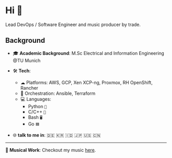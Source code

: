 # Hi 👋

Lead DevOps / Software Engineer and music producer by trade.

## Background

- 🎓 **Academic Background**: M.Sc Electrical and Information Engineering @TU Munich
- 🛠 **Tech**:
  - ☁ Platforms: AWS, GCP, Xen XCP-ng, Proxmox, RH OpenShift, Rancher
  - 🎡 Orchestration: Ansible, Terraform
  - 💻 Languages: 
    - Python `🐍` 
    - C/C++ `💾` 
    - Bash `🖥️` 
    - Go `🟦`

    
- 🌐 **talk to me in**: 🇩🇪 🇰🇷 🇮🇩 🇯🇵 🇺🇸 🇨🇳

---


🎵 **Musical Work**: Checkout my music [here](https://youtube.com/@denmarcg).

